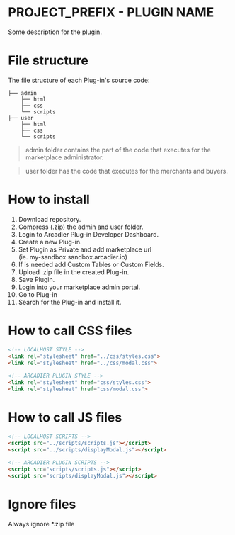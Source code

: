 # PROJECT_PREFIX - PLUGIN NAME
Some description for the plugin.

# File structure
The file structure of each Plug-in's source code:

>
    ├── admin                    
        ├── html
        ├── css
        └── scripts                
    ├── user                   
        ├── html
        ├── css
        └── scripts 

> admin folder contains the part of the code that executes for the marketplace administrator. 

> user folder has the code that executes for the merchants and buyers.


# How to install
1. Download repository.
2. Compress (.zip) the admin and user folder. 
3. Login to Arcadier Plug-in Developer Dashboard.
4. Create a new Plug-in.
5. Set Plugin as Private and add marketplace url <br/>(ie. my-sandbox.sandbox.arcadier.io)
6. If is needed add Custom Tables or Custom Fields.
7. Upload .zip file in the created Plug-in.
8. Save Plugin.
9. Login into your marketplace admin portal.
10. Go to Plug-in
11. Search for the Plug-in and install it.

# How to call CSS files 
```html
<!-- LOCALHOST STYLE -->
<link rel="stylesheet" href="../css/styles.css">
<link rel="stylesheet" href="../css/modal.css">
    
<!-- ARCADIER PLUGIN STYLE -->
<link rel="stylesheet" href="css/styles.css">
<link rel="stylesheet" href="css/modal.css">
```

#  How to call JS files

```html
<!-- LOCALHOST SCRIPTS -->
<script src="../scripts/scripts.js"></script>
<script src="../scripts/displayModal.js"></script>
    
<!-- ARCADIER PLUGIN SCRIPTS -->
<script src="scripts/scripts.js"></script>	
<script src="scripts/displayModal.js"></script>
```


# Ignore files
Always ignore  *.zip file
